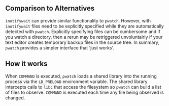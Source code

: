 ## Comparison to Alternatives
`inotifywait` can provide similar functionality to `pwatch`. However, with `inotifywait` files need to be explicitly specified while they are automatically detected with `pwatch`. Explicitly specifying files can be cumbersome and if you watch a directory, then a rerun may be retriggered unvoluntairly if your text editor creates temporary backup files in the source tree. In summary, `pwatch` provides a simpler interface that 'just works'.

## How it works
When `COMMAND` is executed, `pwatch` loads a shared library into the running process via the `LD_PRELOAD` environment variable. The shared library intercepts calls to `libc` that access the filesystem so `pwatch` can build a list of files to observe. `COMMAND` is executed each time any file being observed is changed.
